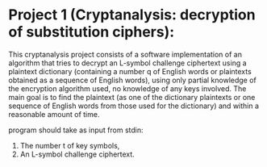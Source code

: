 Project 1 (Cryptanalysis: decryption of substitution ciphers):
=================================================================

This cryptanalysis project consists of a software implementation of an algorithm that tries to decrypt an L-symbol challenge ciphertext using a plaintext dictionary (containing a number q of English words or plaintexts obtained as a sequence of English words), using only partial knowledge of the encryption algorithm used, no knowledge of any keys involved. The main goal is to find the plaintext (as one of the dictionary plaintexts or one sequence of English words from those used for the dictionary) and within a reasonable amount of time.

program should take as input from stdin:

1. The number t of key symbols,
2. An L-symbol challenge ciphertext.

